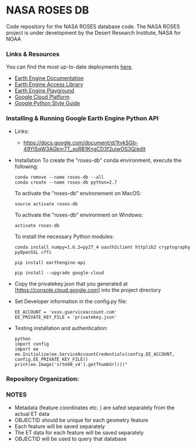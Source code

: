 # NASA ROSES DB

Code repository for the NASA ROSES database code. The NASA ROSES project is under development by the Desert Research Institute, NASA for NOAA
### Links & Resources

You can find the most up-to-date deployments [here](http://open-et-1.appspot.com/).

- [Earth Engine Documentation](https://sites.google.com/site/earthengineapidocs/)
- [Earth Engine Access Library](https://code.google.com/p/earthengine-api/wiki/Installation)
- [Earth Engine Playground](https://code.earthengine.google.com/)
- [Google Cloud Platform](https://cloud.google.com/appengine/docs/python/gettingstartedpython27/helloworld)
- [Google Python Style Guide](https://google.github.io/styleguide/pyguide.html)

### Installing & Running Google Earth Engine Python API
- Links:
    - https://docs.google.com/document/d/1tvkSGb-49YlSqW3AGknr7T_xoRB1KngCD3f2uiwOS3Q/edit
- Installation
    To create the "roses-db" conda environment, execute the following:
    ```
    conda remove --name roses-db --all
    conda create --name roses-db python=2.7
    ```

    To activate the "roses-db" environement on MacOS:
    ```
    source activate roses-db
    ```
    To activate the "roses-db" environment on Windows:
    ```
    activate roses-db
    ```

    To install the necessary Python modules:
    ```
    conda install numpy=1.6.2=py27_4 oauth2client httplib2 cryptography pyOpenSSL cffi
    
    pip install earthengine-api
    
    pip install --upgrade google-cloud
    ```
    
- Copy the privatekey.json that you generated at [https://console.cloud.google.com]
  into the project directory
    
- Set Developer information in the config.py file:
    ```
    EE_ACCOUNT = 'xxxx.gserviceaccount.com'
    EE_PRIVATE_KEY_FILE = 'privatekey.json'
    ```

- Testing installation and authentication:
    ```
    python
    import config
    import ee
    ee.Initialize(ee.ServiceAccountCredentials(config.EE_ACCOUNT, config.EE_PRIVATE_KEY_FILE))
    print(ee.Image('srtm90_v4').getThumbUrl())"
    ```


   
### Repository Organization:

### NOTES
- Metadata (feature coordinates etc. ) are safed separately from the actual ET data 
- OBJECTID should be unique for each geometry feature
- Each feature will be saved separately
- The ET data for each feature will be saved separately
- OBJECTID will be used to query that database
